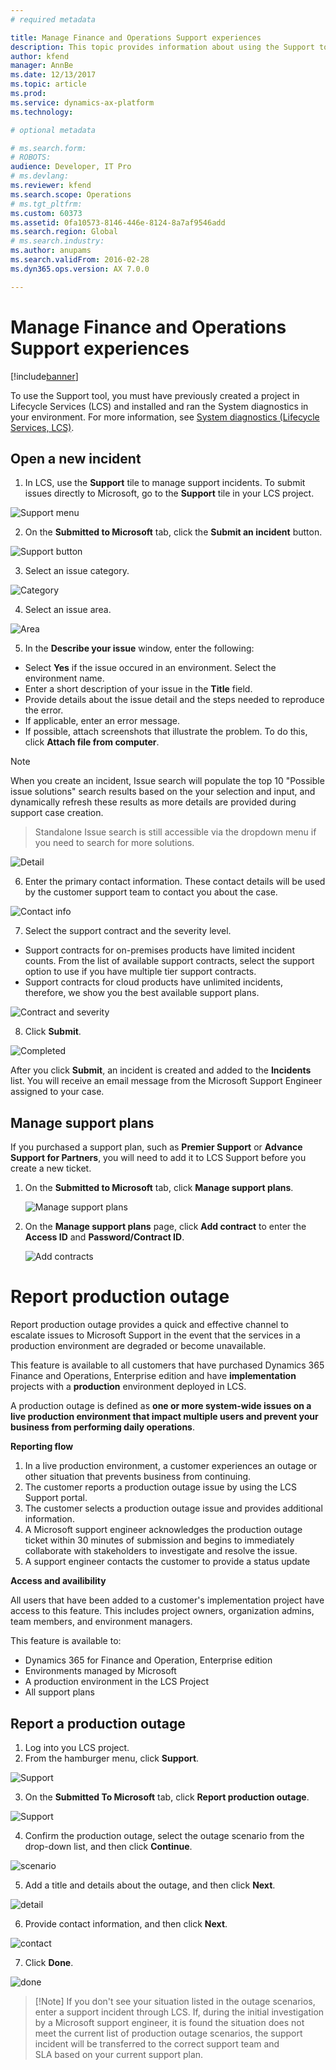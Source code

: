 ```yaml
---
# required metadata

title: Manage Finance and Operations Support experiences
description: This topic provides information about using the Support tool to on Microsoft Dynamics Lifecycle Services to manage support incidents. 
author: kfend
manager: AnnBe
ms.date: 12/13/2017
ms.topic: article
ms.prod: 
ms.service: dynamics-ax-platform
ms.technology: 

# optional metadata

# ms.search.form: 
# ROBOTS: 
audience: Developer, IT Pro
# ms.devlang: 
ms.reviewer: kfend
ms.search.scope: Operations
# ms.tgt_pltfrm: 
ms.custom: 60373
ms.assetid: 0fa10573-8146-446e-8124-8a7af9546add
ms.search.region: Global
# ms.search.industry: 
ms.author: anupams
ms.search.validFrom: 2016-02-28
ms.dyn365.ops.version: AX 7.0.0

---
```


# Manage Finance and Operations Support experiences

[!include[banner](../includes/banner.md)]

To use the Support tool, you must have previously created a project in Lifecycle Services (LCS) and installed and ran the System diagnostics in your environment. For more information, see [System diagnostics (Lifecycle Services, LCS)](ax-2012/system-diagnostics-lcs.md).


## Open a new incident
1.  In LCS, use the **Support** tile to manage support incidents. To submit issues directly to Microsoft, go to the **Support** tile in your LCS project.

![Support menu](media/CPS1.png)

2.  On the **Submitted to Microsoft** tab, click the **Submit an incident** button.

![Support button](media/CPS2.png)

3.  Select an issue category.

![Category](media/CPS5.png)

4.  Select an issue area.

![Area](media/CPS6.png)

5. In the **Describe your issue** window, enter the following:

 - Select **Yes** if the issue occured in an environment. Select the environment name.  
 - Enter a short description of your issue in the **Title** field.
 - Provide details about the issue detail and the steps needed to reproduce the error.
 - If applicable, enter an error message. 
 - If possible, attach screenshots that illustrate the problem. To do this, click **Attach file from computer**.
 
 > [!Note]
 > When you create an incident, Issue search will populate the top 10 "Possible issue solutions" search results based on the your selection and input, and dynamically refresh these results as more details are provided during support case creation. 
 
 > Standalone Issue search is still accessible via the dropdown menu if you need to search for more solutions. 
 
 ![Detail](media/CPS7-1.png)
 
6. Enter the primary contact information. These contact details will be used by the customer support team to contact you about the case.

![Contact info](media/CPS8.png)

7. Select the support contract and the severity level. 
  
  - Support contracts for on-premises products have limited incident counts. From the list of available support contracts, select the support option to use if you have multiple tier support contracts.  
  - Support contracts for cloud products have unlimited incidents, therefore, we show you the best available support plans. 

![Contract and severity](media/CPS9.png)

8. Click **Submit**. 

![Completed](media/CPS10.png)

After you click **Submit**, an incident is created and added to the **Incidents** list. You will receive an email message from the Microsoft Support Engineer assigned to your case. 


## Manage support plans
If you purchased a support plan, such as **Premier Support** or **Advance Support for Partners**, you will need to add it to LCS Support before you create a new ticket.    

1. On the **Submitted to Microsoft** tab, click **Manage support plans**. 

   ![Manage support plans](media/SupportManagePlans.png)
   
2. On the **Manage support plans** page, click **Add contract** to enter the **Access ID** and **Password/Contract ID**.

   ![Add contracts](media/SupportAddPlans.png) 
   
   
# Report production outage
Report production outage provides a quick and effective channel to escalate  issues to Microsoft Support in the event that the services in a production environment are degraded or become unavailable.  

This feature is available to all customers that have purchased Dynamics 365 Finance and Operations, Enterprise edition and have **implementation** projects with a **production** environment deployed in LCS.  

A production outage is defined as **one or more system-wide issues on a live production environment that impact multiple users and prevent your business from performing daily operations**. 

**Reporting flow**
1. In a live production environment, a customer experiences an outage or other situation that prevents business from continuing.
2. The customer reports a production outage issue by using the LCS Support portal.
3. The customer selects a production outage issue and provides additional information.
4. A Microsoft support engineer acknowledges the production outage ticket within 30 minutes of submission and begins to immediately collaborate with stakeholders to investigate and resolve the issue.
5. A support engineer contacts the customer to provide a status update

**Access and availibility**

All users that have been added to a customer's implementation project have access to this feature. This includes project owners, organization admins, team members, and environment managers. 

This feature is available to:
- Dynamics 365 for Finance and Operation, Enterprise edition 
- Environments managed by Microsoft 
- A production environment in the LCS Project 
- All support plans

## Report a production outage
1. Log into you LCS project.
2. From the hamburger menu, click **Support**.

![Support](media/outage1.jpg)

3. On the **Submitted To Microsoft** tab, click **Report production outage**.

![Support](media/outage2.jpg)

4. Confirm the production outage, select the outage scenario from the drop-down list, and then click **Continue**.

![scenario](media/outage3.jpg)

5. Add a title and details about the outage, and then click **Next**.

![detail](media/outage4.jpg)

6. Provide contact information, and then click **Next**. 

![contact](media/outage5.jpg)

7. Click **Done**.

![done](media/outage6.jpg)

> [!Note] If you don't see your situation listed in the outage scenarios, enter a support incident through LCS. If, during the initial investigation by a Microsoft support engineer, it is found the situation does not meet the current list of production outage scenarios, the support incident will be transferred to the correct support team and SLA based on your current support plan.


